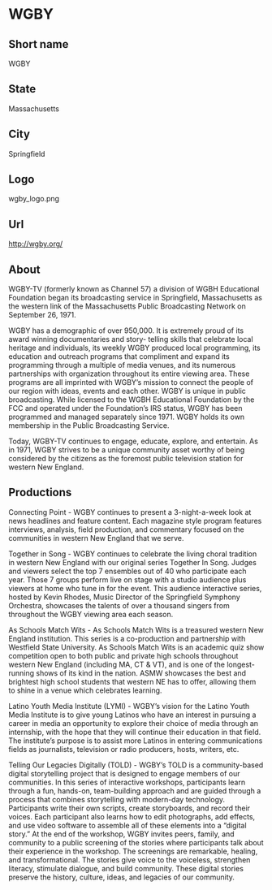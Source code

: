 # WGBY

## Short name

WGBY

## State

Massachusetts

## City

Springfield

## Logo

wgby\_logo.png

## Url

http://wgby.org/

## About

WGBY-TV (formerly known as Channel 57) a division of WGBH Educational
Foundation began its broadcasting service in Springfield, Massachusetts as the
western link of the Massachusetts Public Broadcasting Network on September 26,
1971.

WGBY has a demographic of over 950,000.  It is extremely proud of its award
winning documentaries and story- telling skills that celebrate local heritage
and individuals, its weekly WGBY produced local programming, its education and
outreach programs that compliment and expand its programming through a multiple
of media venues, and its numerous partnerships with organization throughout its
entire viewing area.  These programs are all imprinted with WGBY’s mission to
connect the people of our region with ideas, events and each other.  WGBY is unique
in public broadcasting.  While licensed to the WGBH Educational Foundation by
the FCC and operated under the Foundation’s IRS status, WGBY has been programmed
and managed separately since 1971.  WGBY holds its own membership in the Public
Broadcasting Service.  

Today, WGBY-TV continues to engage, educate, explore,
and entertain.   As in 1971, WGBY strives to be a unique community asset worthy
of being considered by the citizens as the foremost public television station
for western New England.


## Productions

Connecting Point - WGBY continues to present a 3-night-a-week
look at news headlines and feature content.  Each magazine style program features
interviews, analysis, field production, and commentary focused on the communities
in western New England that we serve.  

Together in Song - WGBY continues to
celebrate the living choral tradition in western New England with our original
series Together In Song.  Judges and viewers select the top 7 ensembles out of
40 who participate each year. Those 7 groups perform live on stage with a studio
audience plus viewers at home who tune in for the event. This audience interactive
series, hosted by Kevin Rhodes, Music Director of the Springfield Symphony Orchestra,
showcases the talents of over a thousand singers from throughout the WGBY viewing
area each season. 

As Schools Match Wits - As Schools Match Wits is a treasured
western New England institution.  This series is a co-production and partnership
with Westfield State University.   As Schools Match Wits is an academic quiz
show competition open to both public and private high schools throughout western
New England (including MA, CT & VT), and is one of the longest-running shows of
its kind in the nation.  ASMW showcases the best and brightest high school students
that western NE has to offer, allowing them to shine in a venue which celebrates
learning.

Latino Youth Media Institute (LYMI) - WGBY’s vision for the Latino
Youth Media Institute is to give young Latinos who have an interest in pursuing
a career in media an opportunity to explore their choice of media through an internship,
with the hope that they will continue their education in that field.  The institute’s
purpose is to assist more Latinos in entering communications fields as journalists,
television or radio producers, hosts, writers, etc. 

Telling Our Legacies Digitally
(TOLD) - WGBY’s TOLD is a community-based digital storytelling project that is
designed to engage members of our communities.  In this series of interactive
workshops, participants learn through a fun, hands-on, team-building approach
and are guided through a process that combines storytelling with modern-day technology.
Participants write their own scripts, create storyboards, and record their voices.
Each participant also learns how to edit photographs, add effects, and use video
software to assemble all of these elements into a “digital story.” At the end
of the workshop, WGBY invites peers, family, and community to a public screening
of the stories where participants talk about their experience in the workshop.
The screenings are remarkable, healing, and transformational. The stories give
voice to the voiceless, strengthen literacy, stimulate dialogue, and build community.
These digital stories preserve the history, culture, ideas, and legacies of our
community.


